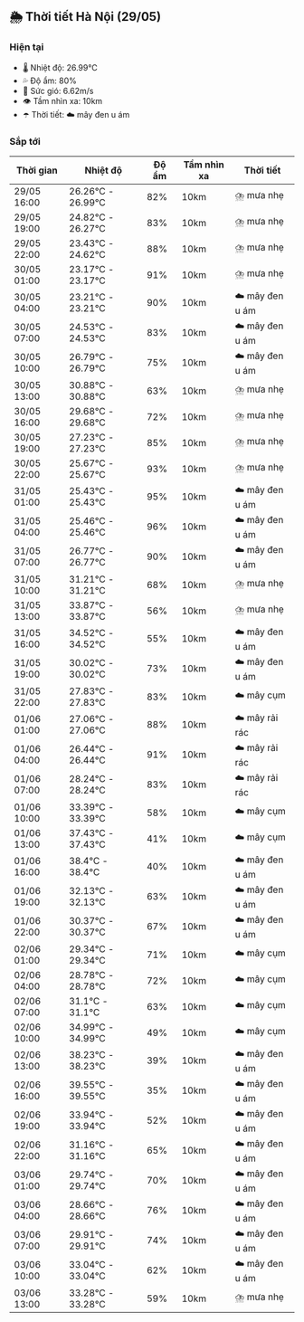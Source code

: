## 🌦️ Thời tiết Hà Nội (29/05)

### Hiện tại

- 🌡️ Nhiệt độ: 26.99℃
- 💦 Độ ẩm: 80%
- 💨 Sức gió: 6.62m/s
- 👁️ Tầm nhìn xa: 10km
- ☂️ Thời tiết: ☁️ mây đen u ám

### Sắp tới

| Thời gian | Nhiệt độ | Độ ẩm | Tầm nhìn xa | Thời tiết |
| --- | --- | --- | --- | --- |
| 29/05 16:00 | 26.26℃ - 26.99℃ | 82% | 10km | ⛈️ mưa nhẹ |
| 29/05 19:00 | 24.82℃ - 26.27℃ | 83% | 10km | ⛈️ mưa nhẹ |
| 29/05 22:00 | 23.43℃ - 24.62℃ | 88% | 10km | ⛈️ mưa nhẹ |
| 30/05 01:00 | 23.17℃ - 23.17℃ | 91% | 10km | ⛈️ mưa nhẹ |
| 30/05 04:00 | 23.21℃ - 23.21℃ | 90% | 10km | ☁️ mây đen u ám |
| 30/05 07:00 | 24.53℃ - 24.53℃ | 83% | 10km | ☁️ mây đen u ám |
| 30/05 10:00 | 26.79℃ - 26.79℃ | 75% | 10km | ☁️ mây đen u ám |
| 30/05 13:00 | 30.88℃ - 30.88℃ | 63% | 10km | ⛈️ mưa nhẹ |
| 30/05 16:00 | 29.68℃ - 29.68℃ | 72% | 10km | ⛈️ mưa nhẹ |
| 30/05 19:00 | 27.23℃ - 27.23℃ | 85% | 10km | ⛈️ mưa nhẹ |
| 30/05 22:00 | 25.67℃ - 25.67℃ | 93% | 10km | ⛈️ mưa nhẹ |
| 31/05 01:00 | 25.43℃ - 25.43℃ | 95% | 10km | ☁️ mây đen u ám |
| 31/05 04:00 | 25.46℃ - 25.46℃ | 96% | 10km | ☁️ mây đen u ám |
| 31/05 07:00 | 26.77℃ - 26.77℃ | 90% | 10km | ☁️ mây đen u ám |
| 31/05 10:00 | 31.21℃ - 31.21℃ | 68% | 10km | ⛈️ mưa nhẹ |
| 31/05 13:00 | 33.87℃ - 33.87℃ | 56% | 10km | ⛈️ mưa nhẹ |
| 31/05 16:00 | 34.52℃ - 34.52℃ | 55% | 10km | ☁️ mây đen u ám |
| 31/05 19:00 | 30.02℃ - 30.02℃ | 73% | 10km | ☁️ mây đen u ám |
| 31/05 22:00 | 27.83℃ - 27.83℃ | 83% | 10km | ☁️ mây cụm |
| 01/06 01:00 | 27.06℃ - 27.06℃ | 88% | 10km | ☁️ mây rải rác |
| 01/06 04:00 | 26.44℃ - 26.44℃ | 91% | 10km | ☁️ mây rải rác |
| 01/06 07:00 | 28.24℃ - 28.24℃ | 83% | 10km | ☁️ mây rải rác |
| 01/06 10:00 | 33.39℃ - 33.39℃ | 58% | 10km | ☁️ mây cụm |
| 01/06 13:00 | 37.43℃ - 37.43℃ | 41% | 10km | ☁️ mây cụm |
| 01/06 16:00 | 38.4℃ - 38.4℃ | 40% | 10km | ☁️ mây đen u ám |
| 01/06 19:00 | 32.13℃ - 32.13℃ | 63% | 10km | ☁️ mây đen u ám |
| 01/06 22:00 | 30.37℃ - 30.37℃ | 67% | 10km | ☁️ mây đen u ám |
| 02/06 01:00 | 29.34℃ - 29.34℃ | 71% | 10km | ☁️ mây cụm |
| 02/06 04:00 | 28.78℃ - 28.78℃ | 72% | 10km | ☁️ mây cụm |
| 02/06 07:00 | 31.1℃ - 31.1℃ | 63% | 10km | ☁️ mây cụm |
| 02/06 10:00 | 34.99℃ - 34.99℃ | 49% | 10km | ☁️ mây cụm |
| 02/06 13:00 | 38.23℃ - 38.23℃ | 39% | 10km | ☁️ mây đen u ám |
| 02/06 16:00 | 39.55℃ - 39.55℃ | 35% | 10km | ☁️ mây đen u ám |
| 02/06 19:00 | 33.94℃ - 33.94℃ | 52% | 10km | ☁️ mây đen u ám |
| 02/06 22:00 | 31.16℃ - 31.16℃ | 65% | 10km | ☁️ mây đen u ám |
| 03/06 01:00 | 29.74℃ - 29.74℃ | 70% | 10km | ☁️ mây đen u ám |
| 03/06 04:00 | 28.66℃ - 28.66℃ | 76% | 10km | ☁️ mây đen u ám |
| 03/06 07:00 | 29.91℃ - 29.91℃ | 74% | 10km | ☁️ mây đen u ám |
| 03/06 10:00 | 33.04℃ - 33.04℃ | 62% | 10km | ☁️ mây đen u ám |
| 03/06 13:00 | 33.28℃ - 33.28℃ | 59% | 10km | ⛈️ mưa nhẹ |
